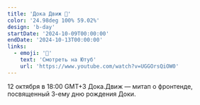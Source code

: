 ```yaml
---
title: 'Дока Движ 🐶'
color: '24.98deg 100% 59.02%'
design: 'b-day'
startDate: '2024-10-09T00:00:00'
endDate: '2024-10-13T00:00:00'
links:
  - emoji: '👀'
    text: 'Смотреть на Ютуб'
    url: 'https://www.youtube.com/watch?v=UGGOrsQiOW0'
---
```


12 октября в 18:00 GMT+3 Дока.Движ — митап о фронтенде, посвященный 3-ему дню рождения Доки.
